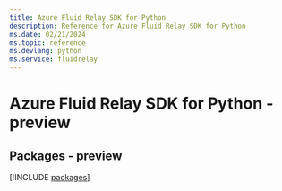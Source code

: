 ```yaml
---
title: Azure Fluid Relay SDK for Python
description: Reference for Azure Fluid Relay SDK for Python
ms.date: 02/21/2024
ms.topic: reference
ms.devlang: python
ms.service: fluidrelay
---
```

# Azure Fluid Relay SDK for Python - preview
## Packages - preview
[!INCLUDE [packages](fluid-relay-index.md)]